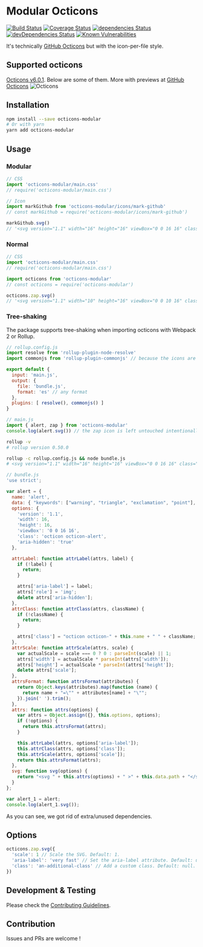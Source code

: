 # Modular Octicons
[![Build Status](https://travis-ci.org/hiendv/octicons-modular.svg?branch=master)](https://travis-ci.org/hiendv/octicons-modular) [![Coverage Status](https://coveralls.io/repos/github/hiendv/octicons-modular/badge.svg?branch=master)](https://coveralls.io/github/hiendv/octicons-modular?branch=master) [![dependencies Status](https://david-dm.org/hiendv/octicons-modular/status.svg)](https://david-dm.org/hiendv/octicons-modular) [![devDependencies Status](https://david-dm.org/hiendv/octicons-modular/dev-status.svg)](https://david-dm.org/hiendv/octicons-modular?type=dev) [![Known Vulnerabilities](https://snyk.io/test/github/hiendv/octicons-modular/badge.svg)](https://snyk.io/test/github/hiendv/octicons-modular)

It's technically [GitHub Octicons](https://github.com/primer/octicons) but with the icon-per-file style.

## Supported octicons
[Octicons v6.0.1](https://github.com/primer/octicons/tree/v6.0.1/lib/svg). Below are some of them. More with previews at [GitHub Octicons](https://octicons.github.com/)
![Octicons](https://raw.githubusercontent.com/hiendv/octicons-modular/master/octicons.png)

## Installation
```bash
npm install --save octicons-modular
# Or with yarn
yarn add octicons-modular
```

## Usage
### Modular
```js
// CSS
import 'octicons-modular/main.css'
// require('octicons-modular/main.css')

// Icon
import markGithub from 'octicons-modular/icons/mark-github'
// const markGithub = require('octicons-modular/icons/mark-github')

markGithub.svg()
// '<svg version="1.1" width="16" height="16" viewBox="0 0 16 16" class="octicon octicon-mark-github" aria-hidden="true" ><path fill-rule="evenodd" d="M8 0C3.58 0 0 3.58 0 8c0 3.54 2.29 6.53 5.47 7.59.4.07.55-.17.55-.38 0-.19-.01-.82-.01-1.49-2.01.37-2.53-.49-2.69-.94-.09-.23-.48-.94-.82-1.13-.28-.15-.68-.52-.01-.53.63-.01 1.08.58 1.23.82.72 1.21 1.87.87 2.33.66.07-.52.28-.87.51-1.07-1.78-.2-3.64-.89-3.64-3.95 0-.87.31-1.59.82-2.15-.08-.2-.36-1.02.08-2.12 0 0 .67-.21 2.2.82.64-.18 1.32-.27 2-.27.68 0 1.36.09 2 .27 1.53-1.04 2.2-.82 2.2-.82.44 1.1.16 1.92.08 2.12.51.56.82 1.27.82 2.15 0 3.07-1.87 3.75-3.65 3.95.29.25.54.73.54 1.48 0 1.07-.01 1.93-.01 2.2 0 .21.15.46.55.38A8.013 8.013 0 0 0 16 8c0-4.42-3.58-8-8-8z"/></svg>'

```

### Normal
```js
// CSS
import 'octicons-modular/main.css'
// require('octicons-modular/main.css')

import octicons from 'octicons-modular'
// const octicons = require('octicons-modular')

octicons.zap.svg()
// '<svg version="1.1" width="10" height="16" viewBox="0 0 10 16" class="octicon octicon-zap" aria-hidden="true" ><path fill-rule="evenodd" d="M10 7H6l3-7-9 9h4l-3 7z"/></svg>'
```

### Tree-shaking
The package supports tree-shaking when importing octicons with Webpack 2 or Rollup.
```js
// rollup.config.js
import resolve from 'rollup-plugin-node-resolve'
import commonjs from 'rollup-plugin-commonjs' // because the icons are in commonjs format

export default {
  input: 'main.js',
  output: {
    file: 'bundle.js',
    format: 'es' // any format
  },
  plugins: [ resolve(), commonjs() ]
}
```

```js
// main.js
import { alert, zap } from 'octicons-modular'
console.log(alert.svg()) // the zap icon is left untouched intentionally
```

```bash
rollup -v
# rollup version 0.50.0

rollup -c rollup.config.js && node bundle.js
# <svg version="1.1" width="16" height="16" viewBox="0 0 16 16" class="octicon octicon-alert" aria-hidden="true" ><path fill-rule="evenodd" d="M8.865 1.52c-.18-.31-.51-.5-.87-.5s-.69.19-.87.5L.275 13.5c-.18.31-.18.69 0 1 .19.31.52.5.87.5h13.7c.36 0 .69-.19.86-.5.17-.31.18-.69.01-1L8.865 1.52zM8.995 13h-2v-2h2v2zm0-3h-2V6h2v4z"/></svg>
```

```js
// bundle.js
'use strict';

var alert = {
  name: 'alert',
  data: { "keywords": ["warning", "triangle", "exclamation", "point"], "path": "<path fill-rule=\"evenodd\" d=\"M8.865 1.52c-.18-.31-.51-.5-.87-.5s-.69.19-.87.5L.275 13.5c-.18.31-.18.69 0 1 .19.31.52.5.87.5h13.7c.36 0 .69-.19.86-.5.17-.31.18-.69.01-1L8.865 1.52zM8.995 13h-2v-2h2v2zm0-3h-2V6h2v4z\"/>", "height": "16", "width": "16" },
  options: {
    'version': '1.1',
    'width': 16,
    'height': 16,
    'viewBox': '0 0 16 16',
    'class': 'octicon octicon-alert',
    'aria-hidden': 'true'
  },

  attrLabel: function attrLabel(attrs, label) {
    if (!label) {
      return;
    }

    attrs['aria-label'] = label;
    attrs['role'] = 'img';
    delete attrs['aria-hidden'];
  },
  attrClass: function attrClass(attrs, className) {
    if (!className) {
      return;
    }

    attrs['class'] = "octicon octicon-" + this.name + " " + className;
  },
  attrScale: function attrScale(attrs, scale) {
    var actualScale = scale === 0 ? 0 : parseInt(scale) || 1;
    attrs['width'] = actualScale * parseInt(attrs['width']);
    attrs['height'] = actualScale * parseInt(attrs['height']);
    delete attrs['scale'];
  },
  attrsFormat: function attrsFormat(attributes) {
    return Object.keys(attributes).map(function (name) {
      return name + "=\"" + attributes[name] + "\"";
    }).join(' ').trim();
  },
  attrs: function attrs(options) {
    var attrs = Object.assign({}, this.options, options);
    if (!options) {
      return this.attrsFormat(attrs);
    }

    this.attrLabel(attrs, options['aria-label']);
    this.attrClass(attrs, options['class']);
    this.attrScale(attrs, options['scale']);
    return this.attrsFormat(attrs);
  },
  svg: function svg(options) {
    return "<svg " + this.attrs(options) + " >" + this.data.path + "</svg>";
  }
};

var alert_1 = alert;
console.log(alert_1.svg());
```
As you can see, we got rid of extra/unused dependencies.

## Options
```js
octicons.zap.svg({
  'scale': 1 // Scale the SVG. Default: 1.
  'aria-label': 'very fast' // Set the aria-label attribute. Default: undefined.
  'class': 'an-additional-class' // Add a custom class. Default: null.
})
```

## Development & Testing
Please check the [Contributing Guidelines](https://github.com/hiendv/octicons-modular/blob/master/CONTRIBUTING.md).

## Contribution
Issues and PRs are welcome !
